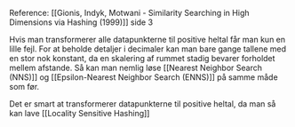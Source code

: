 Reference: [[Gionis, Indyk, Motwani - Similarity Searching in High Dimensions via Hashing (1999)]] side 3

Hvis man transformerer alle datapunkterne til positive heltal får man kun en lille fejl. For at beholde detaljer i decimaler kan man bare gange tallene med en stor nok konstant, da en skalering af rummet stadig bevarer forholdet mellem afstande. Så kan man nemlig løse [[Nearest Neighbor Search (NNS)]] og [[Epsilon-Nearest Neighbor Search (ENNS)]] på samme måde som før.

Det er smart at transformerer datapunkterne til positive heltal, da man så kan lave [[Locality Sensitive Hashing]]